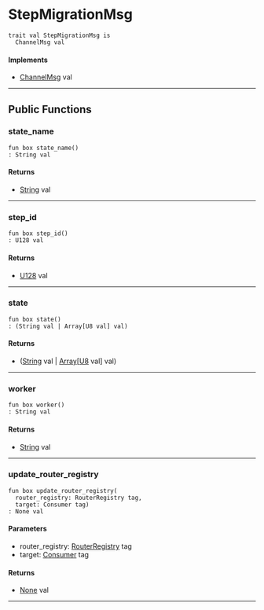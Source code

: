 # StepMigrationMsg

```pony
trait val StepMigrationMsg is
  ChannelMsg val
```

#### Implements

* [ChannelMsg](wallaroo-core-messages-ChannelMsg) val

---

## Public Functions

### state_name

```pony
fun box state_name()
: String val
```

#### Returns

* [String](builtin-String) val

---

### step_id

```pony
fun box step_id()
: U128 val
```

#### Returns

* [U128](builtin-U128) val

---

### state

```pony
fun box state()
: (String val | Array[U8 val] val)
```

#### Returns

* ([String](builtin-String) val | [Array](builtin-Array)\[[U8](builtin-U8) val\] val)

---

### worker

```pony
fun box worker()
: String val
```

#### Returns

* [String](builtin-String) val

---

### update_router_registry

```pony
fun box update_router_registry(
  router_registry: RouterRegistry tag,
  target: Consumer tag)
: None val
```
#### Parameters

*   router_registry: [RouterRegistry](wallaroo-ent-router_registry-RouterRegistry) tag
*   target: [Consumer](wallaroo-core-common-Consumer) tag

#### Returns

* [None](builtin-None) val

---

